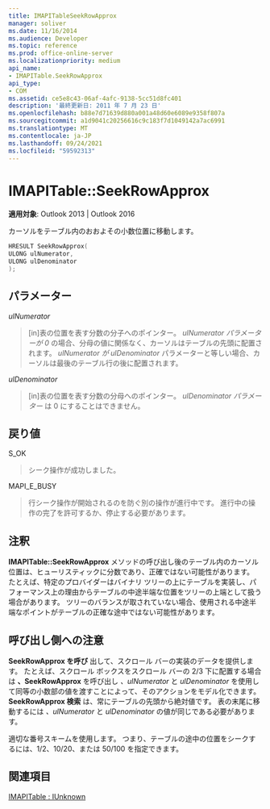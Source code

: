 ```yaml
---
title: IMAPITableSeekRowApprox
manager: soliver
ms.date: 11/16/2014
ms.audience: Developer
ms.topic: reference
ms.prod: office-online-server
ms.localizationpriority: medium
api_name:
- IMAPITable.SeekRowApprox
api_type:
- COM
ms.assetid: ce5e8c43-06af-4afc-9138-5cc51d8fc401
description: '最終更新日: 2011 年 7 月 23 日'
ms.openlocfilehash: b88e7d71639d880a001a48d60e6089e9358f807a
ms.sourcegitcommit: a1d9041c20256616c9c183f7d1049142a7ac6991
ms.translationtype: MT
ms.contentlocale: ja-JP
ms.lasthandoff: 09/24/2021
ms.locfileid: "59592313"
---
```

# <a name="imapitableseekrowapprox"></a>IMAPITable::SeekRowApprox

  
  
**適用対象**: Outlook 2013 | Outlook 2016 
  
カーソルをテーブル内のおおよその小数位置に移動します。 
  
```cpp
HRESULT SeekRowApprox(
ULONG ulNumerator,
ULONG ulDenominator
);
```

## <a name="parameters"></a>パラメーター

 _ulNumerator_
  
> [in]表の位置を表す分数の分子へのポインター。 _ulNumerator パラメーターが 0_ の場合、分母の値に関係なく、カーソルはテーブルの先頭に配置されます。 _ulNumerator が_ _ulDenominator_ パラメーターと等しい場合、カーソルは最後のテーブル行の後に配置されます。 
    
 _ulDenominator_
  
> [in]表の位置を表す分数の分母へのポインター。 _ulDenominator パラメーター_ は 0 にすることはできません。 
    
## <a name="return-value"></a>戻り値

S_OK 
  
> シーク操作が成功しました。
    
MAPI_E_BUSY 
  
> 行シーク操作が開始されるのを防ぐ別の操作が進行中です。 進行中の操作の完了を許可するか、停止する必要があります。
    
## <a name="remarks"></a>注釈

**IMAPITable::SeekRowApprox** メソッドの呼び出し後のテーブル内のカーソル位置は、ヒューリスティックに分数であり、正確ではない可能性があります。 たとえば、特定のプロバイダーはバイナリ ツリーの上にテーブルを実装し、パフォーマンス上の理由からテーブルの中途半端な位置をツリーの上端として扱う場合があります。 ツリーのバランスが取されていない場合、使用される中途半端なポイントがテーブルの正確な途中ではない可能性があります。 
  
## <a name="notes-to-callers"></a>呼び出し側への注意

**SeekRowApprox を呼び** 出して、スクロール バーの実装のデータを提供します。 たとえば、スクロール ボックスをスクロール バーの 2/3 下に配置する場合は **、SeekRowApprox** を呼び出し  _、ulNumerator_ と  _ulDenominator_ を使用して同等の小数部の値を渡すことによって、そのアクションをモデル化できます。 **SeekRowApprox 検索** は、常にテーブルの先頭から絶対値です。 表の末尾に移動するには  _、ulNumerator_ と  _ulDenominator_ の値が同じである必要があります。 
  
適切な番号スキームを使用します。 つまり、テーブルの途中の位置をシークするには、1/2、10/20、または 50/100 を指定できます。 
  
## <a name="see-also"></a>関連項目



[IMAPITable : IUnknown](imapitableiunknown.md)

